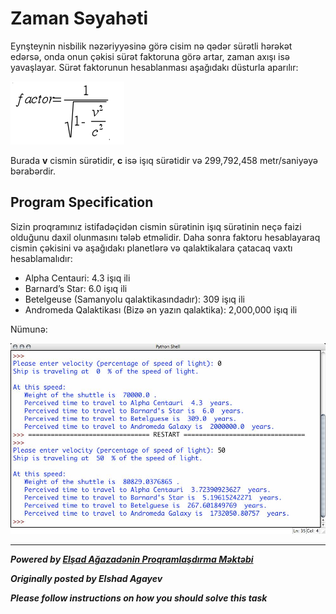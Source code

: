 # Zaman Səyahəti

Eynşteynin nisbilik nəzəriyyəsinə görə cisim nə qədər sürətli hərəkət edərsə, onda onun çəkisi sürət faktoruna görə artar, zaman axışı isə yavaşlayar. Sürət faktorunun hesablanması aşağıdakı düsturla aparılır:

![Formula of factor](./images/formula.png)

Burada **v** cismin sürətidir, **c** isə işıq sürətidir və 299,792,458 metr/saniyəyə bərabərdir.

## Program Specification

Sizin proqramınız istifadəçidən cismin sürətinin işıq sürətinin neçə faizi olduğunu daxil olunmasını tələb etməlidir. Daha sonra faktoru hesablayaraq cismin çəkisini və aşağıdakı planetlərə və qalaktikalara çatacaq vaxtı hesablamalıdır:

* Alpha Centauri: 4.3 işıq ili
* Barnard’s Star: 6.0 işıq ili
* Betelgeuse (Samanyolu qalaktikasındadır): 309 işıq ili
* Andromeda Qalaktikası (Bizə ən yazın qalaktika): 2,000,000 işıq ili

Nümunə:

![](./images/example.jpg)

---

***Powered by [Elşad Ağazadənin Proqramlaşdırma Məktəbi](https://elshadaghazade.com)***

***Originally posted by Elshad Agayev***

***Please follow instructions on how you should solve this task***